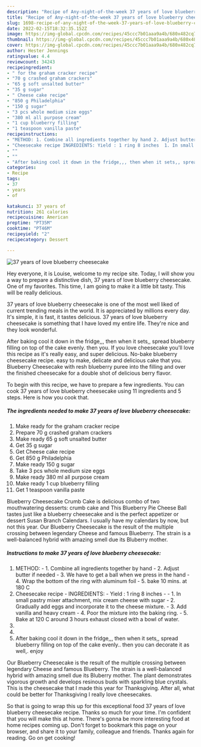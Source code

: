 ```yaml
---
description: "Recipe of Any-night-of-the-week 37 years of love blueberry cheesecake"
title: "Recipe of Any-night-of-the-week 37 years of love blueberry cheesecake"
slug: 1698-recipe-of-any-night-of-the-week-37-years-of-love-blueberry-cheesecake
date: 2022-02-15T18:32:35.152Z
image: https://img-global.cpcdn.com/recipes/45ccc7b01aaa9a4b/680x482cq70/37-years-of-love-blueberry-cheesecake-recipe-main-photo.jpg
thumbnail: https://img-global.cpcdn.com/recipes/45ccc7b01aaa9a4b/680x482cq70/37-years-of-love-blueberry-cheesecake-recipe-main-photo.jpg
cover: https://img-global.cpcdn.com/recipes/45ccc7b01aaa9a4b/680x482cq70/37-years-of-love-blueberry-cheesecake-recipe-main-photo.jpg
author: Hester Jennings
ratingvalue: 4.4
reviewcount: 34243
recipeingredient:
- " for the graham cracker recipe"
- "70 g crashed graham crackers"
- "65 g soft unsalted butter"
- "35 g sugar"
- " Cheese cake recipe"
- "850 g Philadelphia"
- "150 g sugar"
- "3 pcs whole medium size eggs"
- "380 ml all purpose cream"
- "1 cup blueberry filling"
- "1 teaspoon vanilla paste"
recipeinstructions:
- "METHOD: 1. Combine all ingredients together by hand 2. Adjust butter if needed 3. We have to get a ball when we press in the hand  4. Wrap the bottom of the ring with aluminum foil 5. bake 10 mins. at 180 C"
- "Cheesecake recipe INGREDIENTS: Yield : 1 ring 8 inches  1. In small pastry mixer attachment, mix cream cheese with sugar 2. Gradually add eggs and incorporate it to the cheese mixture. 3. Add vanilla and heavy cream  4. Poor the mixture into the baking ring. 5. Bake at 120 C around 3 hours exhaust closed with a bowl of water."
- ""
- ""
- "After baking cool it down in the fridge,,, then when it sets,, spread blueberry filling on top of the cake evenly.. then you can decorate it as well,. enjoy"
categories:
- Recipe
tags:
- 37
- years
- of

katakunci: 37 years of 
nutrition: 261 calories
recipecuisine: American
preptime: "PT35M"
cooktime: "PT46M"
recipeyield: "2"
recipecategory: Dessert

---
```



![37 years of love blueberry cheesecake](https://img-global.cpcdn.com/recipes/45ccc7b01aaa9a4b/680x482cq70/37-years-of-love-blueberry-cheesecake-recipe-main-photo.jpg)

Hey everyone, it is Louise, welcome to my recipe site. Today, I will show you a way to prepare a distinctive dish, 37 years of love blueberry cheesecake. One of my favorites. This time, I am going to make it a little bit tasty. This will be really delicious.

37 years of love blueberry cheesecake is one of the most well liked of current trending meals in the world. It is appreciated by millions every day. It's simple, it is fast, it tastes delicious. 37 years of love blueberry cheesecake is something that I have loved my entire life. They're nice and they look wonderful.

After baking cool it down in the fridge,,, then when it sets,, spread blueberry filling on top of the cake evenly. then you. If you love cheesecake you&#39;ll love this recipe as it&#39;s really easy, and super delicious. No-bake blueberry cheesecake recipe. easy to make, delicate and delicious cake that you. Blueberry Cheesecake with resh blueberry puree into the filling and over the finished cheesecake for a double shot of delicious berry flavor.


To begin with this recipe, we have to prepare a few ingredients. You can cook 37 years of love blueberry cheesecake using 11 ingredients and 5 steps. Here is how you cook that.

<!--inarticleads1-->

##### The ingredients needed to make 37 years of love blueberry cheesecake:

1. Make ready  for the graham cracker recipe
1. Prepare 70 g crashed graham crackers
1. Make ready 65 g soft unsalted butter
1. Get 35 g sugar
1. Get  Cheese cake recipe
1. Get 850 g Philadelphia
1. Make ready 150 g sugar
1. Take 3 pcs whole medium size eggs
1. Make ready 380 ml all purpose cream
1. Make ready 1 cup blueberry filling
1. Get 1 teaspoon vanilla paste


Blueberry Cheesecake Crumb Cake is delicious combo of two mouthwatering desserts: crumb cake and This Blueberry Pie Cheese Ball tastes just like a blueberry cheesecake and is the perfect appetizer or dessert Susan Branch Calendars. I usually have my calendars by now, but not this year. Our Blueberry Cheesecake is the result of the multiple crossing between legendary Cheese and famous Blueberry. The strain is a well-balanced hybrid with amazing smell due its Bluberry mother. 

<!--inarticleads2-->

##### Instructions to make 37 years of love blueberry cheesecake:

1. METHOD: - 1. Combine all ingredients together by hand - 2. Adjust butter if needed - 3. We have to get a ball when we press in the hand  - 4. Wrap the bottom of the ring with aluminum foil - 5. bake 10 mins. at 180 C
1. Cheesecake recipe - INGREDIENTS: - Yield : 1 ring 8 inches -  - 1. In small pastry mixer attachment, mix cream cheese with sugar - 2. Gradually add eggs and incorporate it to the cheese mixture. - 3. Add vanilla and heavy cream  - 4. Poor the mixture into the baking ring. - 5. Bake at 120 C around 3 hours exhaust closed with a bowl of water.
1. 
1. 
1. After baking cool it down in the fridge,,, then when it sets,, spread blueberry filling on top of the cake evenly.. then you can decorate it as well,. enjoy


Our Blueberry Cheesecake is the result of the multiple crossing between legendary Cheese and famous Blueberry. The strain is a well-balanced hybrid with amazing smell due its Bluberry mother. The plant demonstrates vigorous growth and develops resinous buds with sparkling blue crystals. This is the cheesecake that I made this year for Thanksgiving. After all, what could be better for Thanksgiving I really love cheesecakes. 

So that is going to wrap this up for this exceptional food 37 years of love blueberry cheesecake recipe. Thanks so much for your time. I'm confident that you will make this at home. There's gonna be more interesting food at home recipes coming up. Don't forget to bookmark this page on your browser, and share it to your family, colleague and friends. Thanks again for reading. Go on get cooking!
